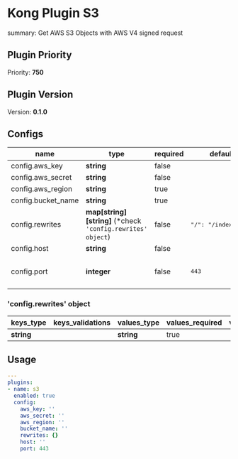 # Kong Plugin S3

summary: Get AWS S3 Objects with AWS V4 signed request

<!-- BEGINNING OF KONG-PLUGIN DOCS HOOK -->
## Plugin Priority

Priority: **750**

## Plugin Version

Version: **0.1.0**

## Configs

| name | type | required | default | validations |
| ---- | ---- | -------- | ------- | ----------- |
| config.aws_key | **string** | false |  |  |
| config.aws_secret | **string** | false |  |  |
| config.aws_region | **string** | true |  |  |
| config.bucket_name | **string** | true |  |  |
| config.rewrites | **map[string][string]** (*check `'config.rewrites' object`) | false | <pre>"/": "/index.html"</pre> |  |
| config.host | **string** | false |  |  |
| config.port | **integer** | false | <pre>443</pre> | <pre>- between:<br/>  - 0<br/>  - 65535</pre> |

### 'config.rewrites' object

| keys_type | keys_validations | values_type | values_required | values_default | values_validations |
| --------- | ---------------- | ----------- | --------------- | -------------- | ------------------ |
| **string** |  | **string** | true |  |  |

## Usage

```yaml
---
plugins:
- name: s3
  enabled: true
  config:
    aws_key: ''
    aws_secret: ''
    aws_region: ''
    bucket_name: ''
    rewrites: {}
    host: ''
    port: 443
```
<!-- END OF KONG-PLUGIN DOCS HOOK -->
